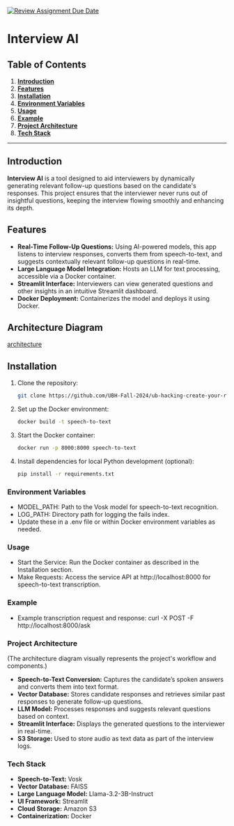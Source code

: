 [![Review Assignment Due Date](https://classroom.github.com/assets/deadline-readme-button-22041afd0340ce965d47ae6ef1cefeee28c7c493a6346c4f15d667ab976d596c.svg)](https://classroom.github.com/a/_U2QbDVP)

# Interview AI

## Table of Contents

1. [**Introduction**](#introduction)
2. [**Features**](#features)
3. [**Installation**](#installation)
4. [**Environment Variables**](#environment-variables)
5. [**Usage**](#usage)
6. [**Example**](#example)
7. [**Project Architecture**](#project-architecture)
8. [**Tech Stack**](#tech-stack)

---

## Introduction

**Interview AI** is a tool designed to aid interviewers by dynamically generating relevant follow-up questions based on the candidate's responses. This project ensures that the interviewer never runs out of insightful questions, keeping the interview flowing smoothly and enhancing its depth.

## Features

- **Real-Time Follow-Up Questions:** Using AI-powered models, this app listens to interview responses, converts them from speech-to-text, and suggests contextually relevant follow-up questions in real-time.
- **Large Language Model Integration:** Hosts an LLM for text processing, accessible via a Docker container.
- **Streamlit Interface:** Interviewers can view generated questions and other insights in an intuitive Streamlit dashboard.
- **Docker Deployment:** Containerizes the model and deploys it using Docker.

## Architecture Diagram
[architecture](/Architechture.png)

## Installation

1. Clone the repository:
   ```bash
   git clone https://github.com/UBH-Fall-2024/ub-hacking-create-your-repo-here-transformers.git
   
2. Set up the Docker environment:
   ```bash
   docker build -t speech-to-text
   
3. Start the Docker container:
   ```bash
   docker run -p 8000:8000 speech-to-text
   
4. Install dependencies for local Python development (optional):
   ```bash
   pip install -r requirements.txt

### Environment Variables

- MODEL_PATH: Path to the Vosk model for speech-to-text recognition.
- LOG_PATH: Directory path for logging the fails index.
- Update these in a .env file or within Docker environment variables as needed.

### Usage
- Start the Service: Run the Docker container as described in the Installation section.
- Make Requests: Access the service API at http://localhost:8000 for speech-to-text transcription.
  
### Example
- Example transcription request and response:
curl -X POST -F http://localhost:8000/ask

### Project Architecture

(The architecture diagram visually represents the project's workflow and components.)

- **Speech-to-Text Conversion:** Captures the candidate’s spoken answers and converts them into text format.
- **Vector Database:** Stores candidate responses and retrieves similar past responses to generate follow-up questions.
- **LLM Model:** Processes responses and suggests relevant questions based on context.
- **Streamlit Interface:** Displays the generated questions to the interviewer in real-time.
- **S3 Storage:** Used to store audio as text data as part of the interview logs.

### Tech Stack

- **Speech-to-Text:** Vosk
- **Vector Database:** FAISS
- **Large Language Model:** Llama-3.2-3B-Instruct
- **UI Framework:** Streamlit
- **Cloud Storage:** Amazon S3
- **Containerization:** Docker
